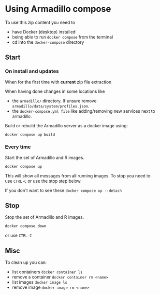 # Using Armadillo compose

To use this zip content you need to
- have Docker (desktop) installed
- being able to run `docker compose` from the terminal
- cd into the `docker-compose` directory

## Start

### On install and updates

When for the first time with **current** zip file extraction.

When having done changes in some locations like
- the `armadillo/` directory. If unsure remove `armadillo/data/system/profiles.json`.
- the `docker-compose.yml file` like adding/removing new services next to armadillo.

Build or rebuild the Armadillo server as a docker image using:

```sh
docker compose up build
```

### Every time

Start the set of Armadillo and R images.

```sh
docker compose up
```

This will show all messages from all running images. To stop you need to use `CTRL-C` or use the stop step below.

If you don't want to see these `docker compose up --detach`

## Stop

Stop the set of Armadillo and R images.

```sh
docker compose down
```
or use `CTRL-C`

## Misc

To clean up you can:

- list containers `docker container ls`
- remove a container `docker container rm <name>`
- list images `docker image ls`
- remove image `docker image rm <name>`

